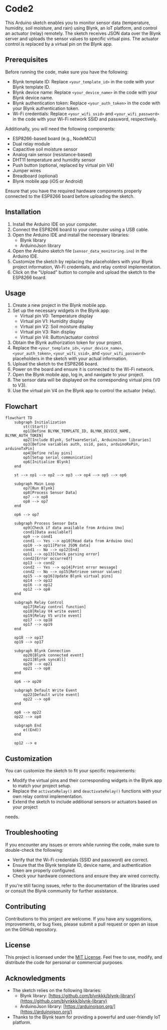 # Code2

This Arduino sketch enables you to monitor sensor data (temperature, humidity, soil moisture, and rain) using Blynk, an IoT platform, and control an actuator (relay) remotely. The sketch receives JSON data over the Blynk server and uploads the sensor values to specific virtual pins. The actuator control is replaced by a virtual pin on the Blynk app.

## Prerequisites

Before running the code, make sure you have the following:

- Blynk template ID: Replace `<your_template_id>` in the code with your Blynk template ID.
- Blynk device name: Replace `<your_device_name>` in the code with your Blynk device name.
- Blynk authentication token: Replace `<your_auth_token>` in the code with your Blynk authentication token.
- Wi-Fi credentials: Replace `<your_wifi_ssid>` and `<your_wifi_password>` in the code with your Wi-Fi network SSID and password, respectively.

Additionally, you will need the following components:

- ESP8266-based board (e.g., NodeMCU)
- Dual relay module
- Capacitive soil moisture sensor
- Analog rain sensor (resistance-based)
- DHT11 temperature and humidity sensor
- Push button (optional, replaced by virtual pin V4)
- Jumper wires
- Breadboard (optional)
- Blynk mobile app (iOS or Android)

Ensure that you have the required hardware components properly connected to the ESP8266 board before uploading the sketch.

## Installation

1. Install the Arduino IDE on your computer.
2. Connect the ESP8266 board to your computer using a USB cable.
3. Open the Arduino IDE and install the necessary libraries:
   - Blynk library
   - ArduinoJson library
4. Open the Arduino sketch file (`sensor_data_monitoring.ino`) in the Arduino IDE.
5. Customize the sketch by replacing the placeholders with your Blynk project information, Wi-Fi credentials, and relay control implementation.
6. Click on the "Upload" button to compile and upload the sketch to the ESP8266 board.

## Usage

1. Create a new project in the Blynk mobile app.
2. Set up the necessary widgets in the Blynk app:
   - Virtual pin V0: Temperature display
   - Virtual pin V1: Humidity display
   - Virtual pin V2: Soil moisture display
   - Virtual pin V3: Rain display
   - Virtual pin V4: Button/actuator control
3. Obtain the Blynk authorization token for your project.
4. Replace the `<your_template_id>`, `<your_device_name>`, `<your_auth_token>`, `<your_wifi_ssid>`, and `<your_wifi_password>` placeholders in the sketch with your actual information.
5. Upload the sketch to the ESP8266 board.
6. Power on the board and ensure it is connected to the Wi-Fi network.
7. Open the Blynk mobile app, log in, and navigate to your project.
8. The sensor data will be displayed on the corresponding virtual pins (V0 to V3).
9. Use the virtual pin V4 on the Blynk app to control the actuator (relay).

## Flowchart

```mermaid
flowchart TD
    subgraph Initialization
        st((Start))
        op1[Define BLYNK_TEMPLATE_ID, BLYNK_DEVICE_NAME, BLYNK_AUTH_TOKEN]
        op2[Include Blynk, SoftwareSerial, ArduinoJson libraries]
        op3[Define variables auth, ssid, pass, arduinoRxPin, arduinoTxPin]
        op4[Define relay pins]
        op5[Setup serial communication]
        op6[Initialize Blynk]
    end

    st --> op1 --> op2 --> op3 --> op4 --> op5 --> op6

    subgraph Main Loop
        op7[Run Blynk]
        op8[Process Sensor Data]
        op7 --> op8
        op8 --> op7
    end

    op6 --> op7

    subgraph Process Sensor Data
        op9[Check if data available from Arduino Uno]
        cond1[Data available?]
        op9 --> cond1
        cond1 -- Yes --> op10[Read data from Arduino Uno]
        op10 --> op11[Parse JSON data]
        cond1 -- No --> op12[End]
        op11 --> op13[Check parsing error]
        cond2[Error occurred?]
        op13 --> cond2
        cond2 -- Yes --> op14[Print error message]
        cond2 -- No --> op15[Retrieve sensor values]
        op15 --> op16[Update Blynk virtual pins]
        op14 --> op12
        op16 --> op12
        op12 --> op8
    end

    subgraph Relay Control
        op17[Relay control function]
        op18[Relay V4 write event]
        op19[Relay V5 write event]
        op17 --> op18
        op17 --> op19
    end

    op18 --> op17
    op19 --> op17

    subgraph Blynk Connection
        op20[Blynk connected event]
        op21[Blynk syncAll]
        op20 --> op21
        op21 --> op8
    end

    op6 --> op20

    subgraph Default Write Event
        op22[Default write event]
        op22 --> op8
    end

    op8 --> op22
    op22 --> op8

    subgraph End
        e((End))
    end

    op12 --> e
```

## Customization

You can customize the sketch to fit your specific requirements:

- Modify the virtual pins and their corresponding widgets in the Blynk app to match your project setup.
- Replace the `activateRelay()` and `deactivateRelay()` functions with your own relay control implementation.
- Extend the sketch to include additional sensors or actuators based on your project

 needs.

## Troubleshooting

If you encounter any issues or errors while running the code, make sure to double-check the following:

- Verify that the Wi-Fi credentials (SSID and password) are correct.
- Ensure that the Blynk template ID, device name, and authentication token are properly configured.
- Check your hardware connections and ensure they are wired correctly.

If you're still facing issues, refer to the documentation of the libraries used or consult the Blynk community for further assistance.

## Contributing

Contributions to this project are welcome. If you have any suggestions, improvements, or bug fixes, please submit a pull request or open an issue on the GitHub repository.

## License

This project is licensed under the [MIT License](LICENSE). Feel free to use, modify, and distribute the code for personal or commercial purposes.

## Acknowledgments

- The sketch relies on the following libraries:
  - Blynk library: [https://github.com/blynkkk/blynk-library](https://github.com/blynkkk/blynk-library)
  - ArduinoJson library: [https://arduinojson.org/](https://arduinojson.org/)
- Thanks to the Blynk team for providing a powerful and user-friendly IoT platform.
